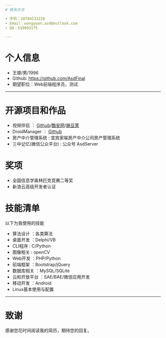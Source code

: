 ```yaml
---
# 联系方式

- 手机：18784133228
- Email：wangyuan.asd@outlook.com
- QQ：519093175

---
```


# 个人信息

 - 王塬/男/1996
 - Github: https://github.com/AsdFinal
 - 期望职位：Web前端程序员，测试

---

# 开源项目和作品
- 视频伴侣      ：      [Github](https://github.com/AsdFinal/videoDownloader)/[酷安网](http://coolapk.com/apk/asd.dogw.videodownloader)/[豌豆荚](http://www.wandoujia.com/apps/asd.dogw.videodownloader)    
- DroidManager ： [Github](https://github.com/AsdFinal/DroidManager)  
- 房产中介管理系统 : 宜宾家喻房产中介公司房产管理系统    
- 三中记忆(微信公众平台) : 公众号 AsdServer  

# 奖项
- 全国信息学奥林匹克竞赛二等奖
- 新浪云高级开发者认证

# 技能清单

以下为我使用的技能

- 算法设计 ：各类算法
- 桌面开发 ：Delphi/VB
- CLI程序 : C/Python
- 图像相关 : openCV
- Web开发 ：PHP/Python
- 前端框架 ：Bootstrap/jQuery
- 数据库相关 ：MySQL/SQLite
- 云和开放平台 ：SAE/BAE/微信应用开发  
- 移动开发 ：Android  
- Linux基本使用与配置 

---

# 致谢
感谢您花时间阅读我的简历，期待您的回复。

